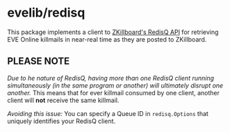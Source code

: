 # evelib/redisq

This package implements a client to [ZKillboard's RedisQ API](http://redisq.zkillboard.com/listen.php) for retrieving EVE Online killmails in near-real time as they are posted to ZKillboard.

## **PLEASE NOTE**

*Due to he nature of RedisQ, having more than one RedisQ client running simultaneously (in the same program or another) will ultimately disrupt one another.* This means that for ever killmail consumed by one client, another client will **not** receive the same killmail.

*Avoiding this issue:* You can specify a Queue ID in `redisq.Options` that uniquely identifies your RedisQ client.

